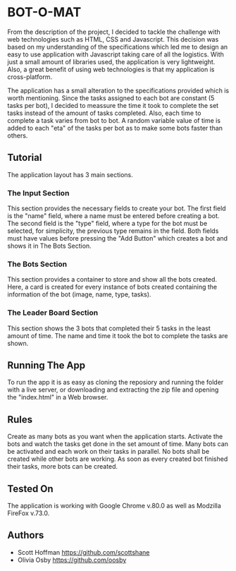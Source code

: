 # BOT-O-MAT
From the description of the project, I decided to tackle the challenge with web technologies such as HTML, CSS and Javascript.
This decision was based on my understanding of the specifications which led me to design an easy to use application with Javascript taking care of all the logistics. With just a small amount of libraries used, the application is very lightweight. Also, a great benefit of using web technologies is that my application is cross-platform.

The application has a small alteration to the specifications provided which is worth mentioning. Since the tasks assigned to each bot are constant (5 tasks per bot), I decided to meassure the time it took to complete the set tasks instead of the amount of tasks completed. Also, each time to complete a task varies from bot to bot. A random variable value of time is added to each "eta" of the tasks per bot as to make some bots faster than others.

## Tutorial
The application layout has 3 main sections.

### The Input Section
This section provides the necessary fields to create your bot. 
The first field is the "name" field, where a name must be entered before creating a bot.
The second field is the "type" field, where a type for the bot must be selected, for simplicity, the previous type remains in the field.
Both fields must have values before pressing the "Add Button" which creates a bot and shows it in The Bots Section.

### The Bots Section
This section provides a container to store and show all the bots created. Here, a card is created for every instance of bots created containing the information of the bot (image, name, type, tasks).

### The Leader Board Section
This section shows the 3 bots that completed their 5 tasks in the least amount of time. The name and time it took the bot to complete the tasks are shown.

## Running The App
To run the app it is as easy as cloning the reposiory and running the folder with a live server, or downloading and extracting the zip file and opening the "index.html" in a Web browser. 

## Rules
Create as many bots as you want when the application starts.
Activate the bots and watch the tasks get done in the set amount of time.
Many bots can be activated and each work on their tasks in parallel.
No bots shall be created while other bots are working.
As soon as every created bot finished their tasks, more bots can be created.

## Tested On
The application is working with Google Chrome v.80.0 as well as Modzilla FireFox v.73.0.

## Authors
- Scott Hoffman <https://github.com/scottshane>
- Olivia Osby <https://github.com/oosby>
